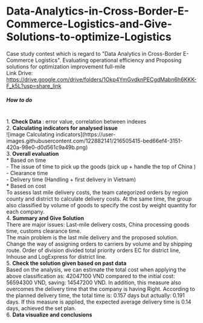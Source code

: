 # Data-Analytics-in-Cross-Border-E-Commerce-Logistics-and-Give-Solutions-to-optimize-Logistics
Case study contest which is regard to "Data Analytics in Cross-Border E-Commerce Logistics". Evaluating operational efficiency and Proposing solutions for optimization improvement full-mile
<br>
Link Drive: https://drive.google.com/drive/folders/1Okp4YmGvdknPECgdMabn6h6KKK-F_k5L?usp=share_link
<br> 
<h5>How to do</h5>
<br>
1. <b> Check Data </b>: error value, correlation between indexes 
<br>
2. <b> Calculating indicators for analysed issue </b>
<br>
![image Calculating indicators](https://user-images.githubusercontent.com/122882141/216505415-bed66ef4-3151-420a-98e0-d0d561c9a49b.png)
<br>
3.<b> Overall evaluation </b>
<br> 
* Based on time 
<br> 
- The issue of time to pick up the goods (pick up + handle the top of China )
<br>
- Clearance time
<br>
- Delivery time (Handling + first delivery in Vietnam)
<br>
* Based on cost
<br>
To assess last mile delivery costs, the team categorized orders by region
county and district to calculate delivery costs.
At the same time, the group also classified by volume of goods to specify the cost by weight
quantity for each company.
<br>
4. <b> Summary and Give Solution </b>
<br>
There are major issues: Last-mile delivery costs, China processing goods time, customs clearance time.
<br> 
The main problem is the last mile delivery and the proposed solution. Change the way of assigning orders to carriers by volume and by shipping route. Order of division divided total priority orders EC for district line, Inhouse and LogExpress for district line.
<br>
5. <b> Check the solution given based on past data </b>
<br>
Based on the analysis, we can estimate the total cost when applying the above classification as:
42047100 VND compared to the initial cost: 56594300 VND, saving: 14547200 VND.
In addition, this measure also overcomes the delivery time that the company is having
Right. According to the planned delivery time, the total time is: 0.157 days but
actually: 0.191 days. If this measure is applied, the expected average delivery time is
0.14 days, achieved the set plan.
<br>
6. <b> Data visualize and conclusions </b>
